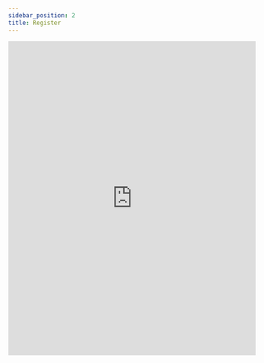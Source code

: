 ```yaml
---
sidebar_position: 2
title: Register 
---
```


<iframe src="https://scribehow.com/embed/Creating_an_Account_on_Pooger__f4tAOm-QQ0OSiPjye4gmMg?as=scrollable&skipIntro=true" width="100%" height="640" allowfullscreen frameborder="0"></iframe>